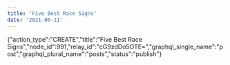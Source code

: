 ```yaml
---
title: 'Five Best Race Signs'
date: '2021-06-11'
---
```


{"action_type":"CREATE","title":"Five Best Race Signs","node_id":991,"relay_id":"cG9zdDo5OTE=","graphql_single_name":"post","graphql_plural_name":"posts","status":"publish"}
